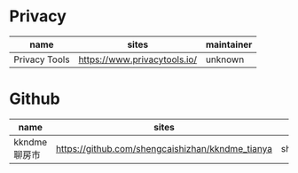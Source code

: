 # Privacy
| name | sites | maintainer |
|---|---|---|
| Privacy Tools | https://www.privacytools.io/ | unknown |

# Github
| name | sites | maintainer|
| --- | --- | --- |
| kkndme聊房市 | https://github.com/shengcaishizhan/kkndme_tianya | shengcaishizhan |

